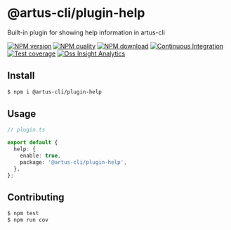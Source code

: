 # @artus-cli/plugin-help

Built-in plugin for showing help information in artus-cli

[![NPM version](https://img.shields.io/npm/v/@artus-cli/plugin-help.svg?style=flat-square)](https://npmjs.org/package/@artus-cli/plugin-help)
[![NPM quality](https://img.shields.io/npms-io/final-score/@artus-cli/plugin-help.svg?style=flat-square)](https://npmjs.org/package/@artus-cli/plugin-help)
[![NPM download](https://img.shields.io/npm/dm/@artus-cli/plugin-help.svg?style=flat-square)](https://npmjs.org/package/@artus-cli/plugin-help)
[![Continuous Integration](https://github.com/artus-cli/plugin-help/actions/workflows/ci.yml/badge.svg)](https://github.com/artus-cli/plugin-help/actions/workflows/ci.yml)
[![Test coverage](https://img.shields.io/codecov/c/github/artus-cli/plugin-help.svg?style=flat-square)](https://codecov.io/gh/artus-cli/plugin-help)
[![Oss Insight Analytics](https://img.shields.io/badge/OssInsight-artus--cli%2Fartus--cli-blue.svg?style=flat-square)](https://ossinsight.io/analyze/artus-cli/plugin-help)

## Install

```sh
$ npm i @artus-cli/plugin-help
```

## Usage

```ts
// plugin.ts

export default {
  help: {
    enable: true,
    package: '@artus-cli/plugin-help',
  },
};
```

## Contributing

```sh
$ npm test
$ npm run cov
```
